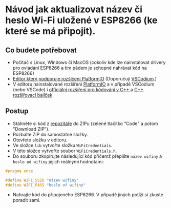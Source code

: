 # Návod jak aktualizovat název či heslo Wi-Fi uložené v ESP8266 (ke které se má připojit).

## Co budete potřebovat
 - Počítač s Linux, Windows či MacOS (cokoliv kde lze nainstalovat drivery pro ovládání ESP8266 a tím pádem je schopné nahrávat kód na ESP8266)
 - [Editor který podporuje rozšíčení PlatformIO](https://docs.platformio.org/en/latest/integration/ide/index.html) (Doporučuji [VSCodium](https://vscodium.com/).)
  - V editoru nainstalované rozšíření [PlatformIO](https://marketplace.visualstudio.com/items?itemName=platformio.platformio-ide) a v případě VSCodium (nebo VSCode) i [officiální rozšíření pro kódování v C++ ](https://marketplace.visualstudio.com/items?itemName=ms-vscode.cpptools) a [C++ rozšiřovací balíček](https://marketplace.visualstudio.com/items?itemName=ms-vscode.cpptools-extension-pack)

## Postup
 - Stáhněte si kód z [repozitáře](https://github.com/FrameXX/melody-generator) do ZIPu (zelené tlačítko "Code" a potom "Download ZIP").
 - Rozbalte ZIP do samostatné složky.
 - Otevřete složku v editoru.
 - Ve složce `lib` vytvořte složku `WiFiCredentials`.
 - V této složce vytvořte soubor `WiFiCredentials.h`.
 - Do souboru zkopírujte následující kód příčemž přepište `název wifiny` a `heslo od wifiny` jejich reálnými hodnotami:
```c
#pragma once

#define WIFI_SSID "název wifiny"
#define WIFI_PASS "heslo of wifiny"
```
 - Nahrajte kód do připojeného ESP8266. V případě jiných potíží si zkuste poradit sami.
